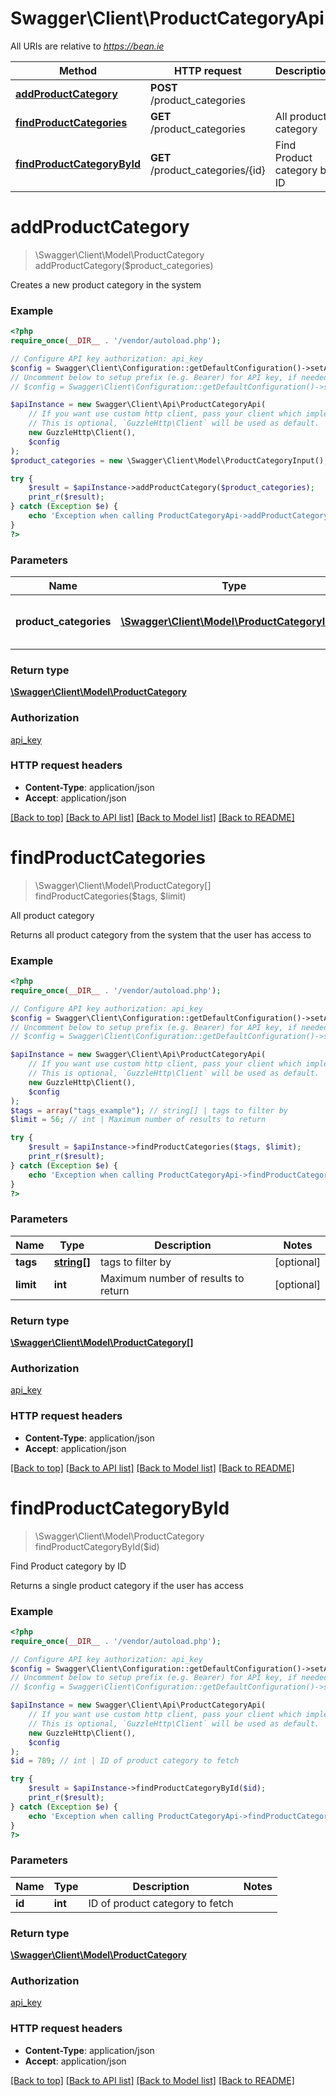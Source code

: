# Swagger\Client\ProductCategoryApi

All URIs are relative to *https://bean.ie*

Method | HTTP request | Description
------------- | ------------- | -------------
[**addProductCategory**](ProductCategoryApi.md#addProductCategory) | **POST** /product_categories | 
[**findProductCategories**](ProductCategoryApi.md#findProductCategories) | **GET** /product_categories | All product category
[**findProductCategoryById**](ProductCategoryApi.md#findProductCategoryById) | **GET** /product_categories/{id} | Find Product category by ID


# **addProductCategory**
> \Swagger\Client\Model\ProductCategory addProductCategory($product_categories)



Creates a new product category in the system

### Example
```php
<?php
require_once(__DIR__ . '/vendor/autoload.php');

// Configure API key authorization: api_key
$config = Swagger\Client\Configuration::getDefaultConfiguration()->setApiKey('ApiKey', 'YOUR_API_KEY');
// Uncomment below to setup prefix (e.g. Bearer) for API key, if needed
// $config = Swagger\Client\Configuration::getDefaultConfiguration()->setApiKeyPrefix('ApiKey', 'Bearer');

$apiInstance = new Swagger\Client\Api\ProductCategoryApi(
    // If you want use custom http client, pass your client which implements `GuzzleHttp\ClientInterface`.
    // This is optional, `GuzzleHttp\Client` will be used as default.
    new GuzzleHttp\Client(),
    $config
);
$product_categories = new \Swagger\Client\Model\ProductCategoryInput(); // \Swagger\Client\Model\ProductCategoryInput | Product category to add to the system

try {
    $result = $apiInstance->addProductCategory($product_categories);
    print_r($result);
} catch (Exception $e) {
    echo 'Exception when calling ProductCategoryApi->addProductCategory: ', $e->getMessage(), PHP_EOL;
}
?>
```

### Parameters

Name | Type | Description  | Notes
------------- | ------------- | ------------- | -------------
 **product_categories** | [**\Swagger\Client\Model\ProductCategoryInput**](../Model/ProductCategoryInput.md)| Product category to add to the system |

### Return type

[**\Swagger\Client\Model\ProductCategory**](../Model/ProductCategory.md)

### Authorization

[api_key](../../README.md#api_key)

### HTTP request headers

 - **Content-Type**: application/json
 - **Accept**: application/json

[[Back to top]](#) [[Back to API list]](../../README.md#documentation-for-api-endpoints) [[Back to Model list]](../../README.md#documentation-for-models) [[Back to README]](../../README.md)

# **findProductCategories**
> \Swagger\Client\Model\ProductCategory[] findProductCategories($tags, $limit)

All product category

Returns all product category from the system that the user has access to

### Example
```php
<?php
require_once(__DIR__ . '/vendor/autoload.php');

// Configure API key authorization: api_key
$config = Swagger\Client\Configuration::getDefaultConfiguration()->setApiKey('ApiKey', 'YOUR_API_KEY');
// Uncomment below to setup prefix (e.g. Bearer) for API key, if needed
// $config = Swagger\Client\Configuration::getDefaultConfiguration()->setApiKeyPrefix('ApiKey', 'Bearer');

$apiInstance = new Swagger\Client\Api\ProductCategoryApi(
    // If you want use custom http client, pass your client which implements `GuzzleHttp\ClientInterface`.
    // This is optional, `GuzzleHttp\Client` will be used as default.
    new GuzzleHttp\Client(),
    $config
);
$tags = array("tags_example"); // string[] | tags to filter by
$limit = 56; // int | Maximum number of results to return

try {
    $result = $apiInstance->findProductCategories($tags, $limit);
    print_r($result);
} catch (Exception $e) {
    echo 'Exception when calling ProductCategoryApi->findProductCategories: ', $e->getMessage(), PHP_EOL;
}
?>
```

### Parameters

Name | Type | Description  | Notes
------------- | ------------- | ------------- | -------------
 **tags** | [**string[]**](../Model/string.md)| tags to filter by | [optional]
 **limit** | **int**| Maximum number of results to return | [optional]

### Return type

[**\Swagger\Client\Model\ProductCategory[]**](../Model/ProductCategory.md)

### Authorization

[api_key](../../README.md#api_key)

### HTTP request headers

 - **Content-Type**: application/json
 - **Accept**: application/json

[[Back to top]](#) [[Back to API list]](../../README.md#documentation-for-api-endpoints) [[Back to Model list]](../../README.md#documentation-for-models) [[Back to README]](../../README.md)

# **findProductCategoryById**
> \Swagger\Client\Model\ProductCategory findProductCategoryById($id)

Find Product category by ID

Returns a single product category if the user has access

### Example
```php
<?php
require_once(__DIR__ . '/vendor/autoload.php');

// Configure API key authorization: api_key
$config = Swagger\Client\Configuration::getDefaultConfiguration()->setApiKey('ApiKey', 'YOUR_API_KEY');
// Uncomment below to setup prefix (e.g. Bearer) for API key, if needed
// $config = Swagger\Client\Configuration::getDefaultConfiguration()->setApiKeyPrefix('ApiKey', 'Bearer');

$apiInstance = new Swagger\Client\Api\ProductCategoryApi(
    // If you want use custom http client, pass your client which implements `GuzzleHttp\ClientInterface`.
    // This is optional, `GuzzleHttp\Client` will be used as default.
    new GuzzleHttp\Client(),
    $config
);
$id = 789; // int | ID of product category to fetch

try {
    $result = $apiInstance->findProductCategoryById($id);
    print_r($result);
} catch (Exception $e) {
    echo 'Exception when calling ProductCategoryApi->findProductCategoryById: ', $e->getMessage(), PHP_EOL;
}
?>
```

### Parameters

Name | Type | Description  | Notes
------------- | ------------- | ------------- | -------------
 **id** | **int**| ID of product category to fetch |

### Return type

[**\Swagger\Client\Model\ProductCategory**](../Model/ProductCategory.md)

### Authorization

[api_key](../../README.md#api_key)

### HTTP request headers

 - **Content-Type**: application/json
 - **Accept**: application/json

[[Back to top]](#) [[Back to API list]](../../README.md#documentation-for-api-endpoints) [[Back to Model list]](../../README.md#documentation-for-models) [[Back to README]](../../README.md)

